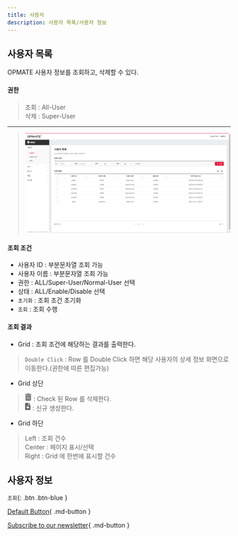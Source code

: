 ```yaml
---
title: 사용자
description: 사용자 목록/사용자 정보
---
```


## 사용자 목록
OPMATE 사용자 정보를 조회하고, 삭제할 수 있다.

#### 권한
> 조회 : All-User  
> 삭제 : Super-User

---
>![사용자 목록](img/user_lst.png "사용자 목록")



#### 조회 조건
- 사용자 ID : 부분문자열 조회 가능
- 사용자 이름 : 부분문자열 조회 가능
- 권한 : ALL/Super-User/Normal-User 선택
- 상태 : ALL/Enable/Disable 선택
- `초기화` : 조회 조건 초기화
- `조회` : 조회 수행  
 
#### 조회 결과
- Grid : 조회 조건에 해당하는 결과를 출력한다.
>`Double Click` : Row 를 Double Click 하면 해당 사용자의 상세 정보 화면으로 이동한다.(권한에 따른 편집가능)  
- Grid 상단
> ![삭제](img/icon/ico-del-hover.png#style=max-width:50px;vertical-align:bottom; "삭제") : Check 된 Row 를 삭제한다.  
> ![추가/등록](img/icon/ico-add-hover.png#style=max-width:50px;vertical-align:bottom; "추가/등록") : 신규 생성한다.  
- Grid 하단
> Left : 조회 건수  
> Center : 페이지 표시/선택  
> Right : Grid 에 한번에 표시할 건수  


## 사용자 정보

`조회`{: .btn .btn-blue }
 
[Default Button](#){ .md-button }

[Subscribe to our newsletter](#){ .md-button }
